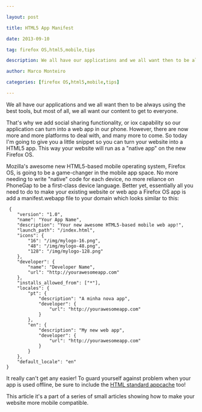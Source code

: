 ---
layout: post
title: HTML5 App Manifest
date: 2013-09-10
tag: firefox OS,html5,mobile,tips
description: We all have our applications and we all want then to be always using the best tools, but most of all, we all want our content to get to everyone.
author: Marco Monteiro
categories: [firefox OS,html5,mobile,tips]
---

We all have our applications and we all want then to be always using the best tools, but most of all, we all want our content to get to everyone. 

That's why we add social sharing functionality, or iox capability so our application can turn into a web app in our phone. However, there are now more and more platforms to deal with, and many more to come. So today I'm going to give you a little snippet so you can turn your website into a HTML5 app. This way your website will run as a "native app" on the new Firefox OS.

<!--more-->

Mozilla's awesome new HTML5-based mobile operating system, Firefox OS, is going to be a game-changer in the mobile app space. No more needing to write "native" code for each device, no more reliance on PhoneGap to be a first-class device language. Better yet, essentially all you need to do to make your existing website or web app a Firefox OS app is add a manifest.webapp file to your domain which looks similar to this:

 	 {
		"version": "1.0",
		"name": "Your App Name",
		"description": "Your new awesome HTML5-based mobile web app!",
		"launch_path": "/index.html",
		"icons": {
			"16": "/img/mylogo-16.png",
			"48": "/img/mylogo-48.png",
			"128": "/img/mylogo-128.png"
		},
		"developer": {
			"name": "Developer Name",
			"url": "http://yourawesomeapp.com"
		},
		"installs_allowed_from": ["*"],
		"locales": {
			"pt": {
				"description": "A minha nova app",
				"developer": {
					"url": "http://yourawesomeapp.com"
				}
			},
			"en": {
				"description": "My new web app",
				"developer": {
					"url": "http://yourawesomeapp.com"
				}
			}
		},
		"default_locale": "en"
  	}
	
It really can't get any easier! To guard yourself against problem when your app is used offline, be sure to include the [HTML standard appcache](https://developer.mozilla.org/en-US/docs/HTML/Using_the_application_cache) too!

This article it's a part of a series of small articles showing how to make your website more mobile compatible.